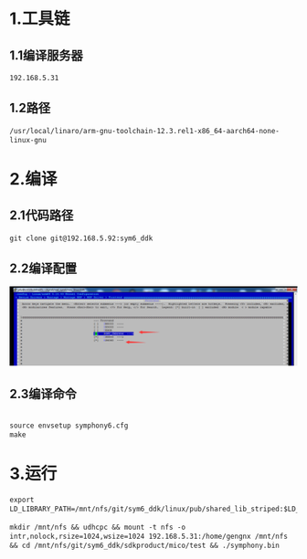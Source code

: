 # 1.工具链

## 1.1编译服务器

```shell
192.168.5.31
```

## 1.2路径

```shell
/usr/local/linaro/arm-gnu-toolchain-12.3.rel1-x86_64-aarch64-none-linux-gnu
```

# 2.编译

## 2.1代码路径

```shell
git clone git@192.168.5.92:sym6_ddk
```

## 2.2编译配置

![1](..\res\1.png)

## 2.3编译命令

```shell

source envsetup symphony6.cfg
make
```

# 3.运行

```shell
export LD_LIBRARY_PATH=/mnt/nfs/git/sym6_ddk/linux/pub/shared_lib_striped:$LD_LIBRARY_PATH

mkdir /mnt/nfs && udhcpc && mount -t nfs -o intr,nolock,rsize=1024,wsize=1024 192.168.5.31:/home/gengnx /mnt/nfs && cd /mnt/nfs/git/sym6_ddk/sdkproduct/mico/test && ./symphony.bin
```
